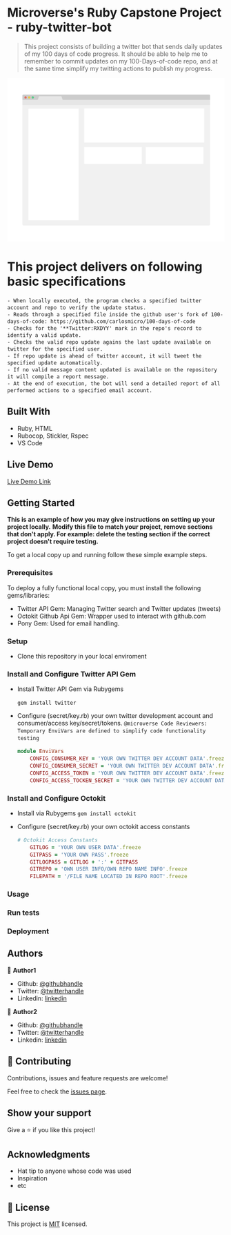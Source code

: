 # Microverse's Ruby Capstone Project - ruby-twitter-bot

> This project consists of building a twitter bot that sends daily updates of my 100 days of code progress. It should be able to help me to remember to commit updates on my 100-Days-of-code repo, and at the same time simplify my twitting actions to publish my progress.

![screenshot](./app_screenshot.png)

# This project delivers on following basic specifications
    - When locally executed, the program checks a specified twitter account and repo to verify the update status.
    - Reads through a specified file inside the github user's fork of 100-days-of-code: https://github.com/carlosmicro/100-days-of-code
	- Checks for the '**Twitter:RXDYY' mark in the repo's record to identify a valid update.
    - Checks the valid repo update agains the last update available on twitter for the specified user.
    - If repo update is ahead of twitter account, it will tweet the specified update automatically. 
	- If no valid message content updated is available on the repository it will compile a report message.
    - At the end of execution, the bot will send a detailed report of all performed actions to a specified email account.


## Built With

- Ruby, HTML
- Rubocop, Stickler, Rspec
- VS Code

## Live Demo

[Live Demo Link](https://livedemo.com)


## Getting Started



**This is an example of how you may give instructions on setting up your project locally.**
**Modify this file to match your project, remove sections that don't apply. For example: delete the testing section if the correct project doesn't require testing.**


To get a local copy up and running follow these simple example steps.

### Prerequisites
To deploy a fully functional local copy, you must install the following gems/libraries: 
- Twitter API Gem: Managing Twitter search and Twitter updates (tweets)
- Octokit Github Api Gem: Wrapper used to interact with github.com
- Pony Gem: Used for email handling.

### Setup
- Clone this repository in your local enviroment

### Install and Configure Twitter API Gem
- Install Twitter API Gem via Rubygems
    
    ```gem install twitter```

- Configure (secret/key.rb) your own twitter development account and consumer/access key/secret/tokens.
```@microverse Code Reviewers: Temporary EnviVars are defined to simplify code functionality testing```

    ```ruby
    module EnviVars
        CONFIG_CONSUMER_KEY = 'YOUR OWN TWITTER DEV ACCOUNT DATA'.freeze
        CONFIG_CONSUMER_SECRET = 'YOUR OWN TWITTER DEV ACCOUNT DATA'.freeze
        CONFIG_ACCESS_TOKEN = 'YOUR OWN TWITTER DEV ACCOUNT DATA'.freeze
        CONFIG_ACCESS_TOCKEN_SECRET = 'YOUR OWN TWITTER DEV ACCOUNT DATA'.freeze
    ```
### Install and Configure Octokit
- Install via Rubygems
    ```gem install octokit```
- Configure (secret/key.rb) your own octokit access constants

    ```ruby
    # Octokit Access Constants
        GITLOG = 'YOUR OWN USER DATA'.freeze
        GITPASS = 'YOUR OWN PASS'.freeze
        GITLOGPASS = GITLOG + ':' + GITPASS
        GITREPO = 'OWN USER INFO/OWN REPO NAME INFO'.freeze
        FILEPATH = '/FILE NAME LOCATED IN REPO ROOT'.freeze
    ```

### Usage

### Run tests

### Deployment



## Authors

👤 **Author1**

- Github: [@githubhandle](https://github.com/githubhandle)
- Twitter: [@twitterhandle](https://twitter.com/twitterhandle)
- Linkedin: [linkedin](https://linkedin.com/linkedinhandle)

👤 **Author2**

- Github: [@githubhandle](https://github.com/githubhandle)
- Twitter: [@twitterhandle](https://twitter.com/twitterhandle)
- Linkedin: [linkedin](https://linkedin.com/linkedinhandle)

## 🤝 Contributing

Contributions, issues and feature requests are welcome!

Feel free to check the [issues page](issues/).

## Show your support

Give a ⭐️ if you like this project!

## Acknowledgments

- Hat tip to anyone whose code was used
- Inspiration
- etc

## 📝 License

This project is [MIT](lic.url) licensed.
